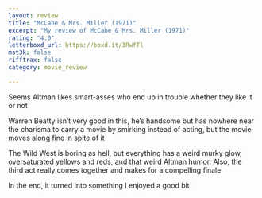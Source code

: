 ```yaml
---
layout: review
title: "McCabe & Mrs. Miller (1971)"
excerpt: "My review of McCabe & Mrs. Miller (1971)"
rating: "4.0"
letterboxd_url: https://boxd.it/3RwfTl
mst3k: false
rifftrax: false
category: movie_review

---
```


Seems Altman likes smart-asses who end up in trouble whether they like it or not

Warren Beatty isn’t very good in this, he’s handsome but has nowhere near the charisma to carry a movie by smirking instead of acting, but the movie moves along fine in spite of it

The Wild West is boring as hell, but everything has a weird murky glow, oversaturated yellows and reds, and that weird Altman humor. Also, the third act really comes together and makes for a compelling finale

In the end, it turned into something I enjoyed a good bit